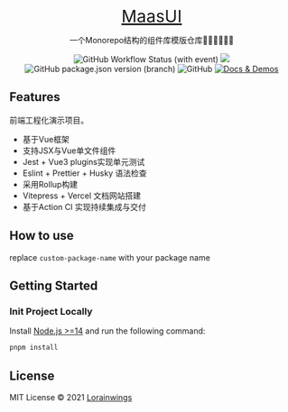 <br>
<p align="center">
<a href="https://maasui-v2.vercel.app/" target="_blank" style="font-size:30px!important">
<!-- <img src="https://sli.dev/logo-title.png" alt="Slidev" height="250" width="250"/> -->
MaasUI
</a>
</p>

<p align="center">
一个Monorepo结构的组件库模版仓库🧑‍💻👩‍💻👨‍💻
</p>

<p align="center">
<a target="__blank"><img alt="GitHub Workflow Status (with event)" src="https://img.shields.io/github/actions/workflow/status/lorainwings/maasui-v2/main.yaml?branch=master&event=push"></a>
<a href="https://codecov.io/gh/lorainwings/maasui-v2" >
 <img src="https://codecov.io/gh/lorainwings/maasui-v2/branch/master/graph/badge.svg?token=QA0PJCG89X"/>
 </a>
<a target="__blank"><img alt="GitHub package.json version (branch)" src="https://img.shields.io/github/package-json/v/lorainwings/maasui-v2/master"></a>
<a target="__blank"><img alt="GitHub" src="https://img.shields.io/github/license/lorainwings/maasui-v2"></a>
<a href="https://maasui-v2.vercel.app/" target="__blank"><img src="https://img.shields.io/static/v1?label=&message=docs%20%26%20demos&color=45b8cd" alt="Docs & Demos"></a>
<br>
</p>

## Features

前端工程化演示项目。

- 基于Vue框架
- 支持JSX与Vue单文件组件
- Jest + Vue3 plugins实现单元测试
- Eslint + Prettier + Husky 语法检查
- 采用Rollup构建
- Vitepress + Vercel 文档网站搭建
- 基于Action CI 实现持续集成与交付

## How to use

replace ```custom-package-name``` with your package name

## Getting Started

### Init Project Locally

Install [Node.js >=14](https://nodejs.org/) and run the following command:

```bash
pnpm install
```

## License

MIT License © 2021 [Lorainwings](https://github.com/lorainwings)
